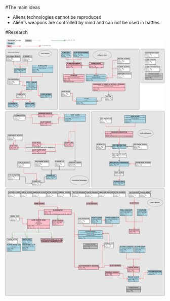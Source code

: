﻿#The main ideas

- Aliens technologies cannot be reproduced
- Alien's weapons are controlled by mind and can not be used in battles.

#Research

![Research tree](Descriptions/Research.png)